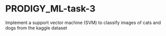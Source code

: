# PRODIGY_ML-task-3
Implement a support vector machine (SVM) to classify images of cats and dogs from the kaggle dataset
